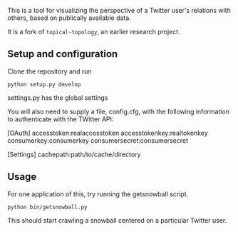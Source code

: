 This is a tool for visualizing the perspective of a Twitter user's relations with others, based on publically available data.

It is a fork of `topical-topology`, an earlier research project.

## Setup and configuration

Clone the repository and run

    python setup.py develop

settings.py has the global settings

You will also need to supply a file, config.cfg, with the following information to authenticate with the TWitter API:

[OAuth]
accesstoken:realaccesstoken
accesstokenkey:realtokenkey
consumerkey:consumerkey
consumersecret:consumersecret

[Settings]
cachepath:path/to/cache/directory

## Usage

For one application of this, try running the getsnowball script.

    python bin/getsnowball.py

This should start crawling a snowball centered on a particular Twitter user.